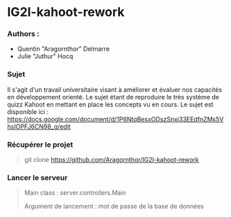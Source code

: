 # IG2I-kahoot-rework

### Authors :
* Quentin "Aragornthor" Delmarre
* Julie "Juthur" Hocq

### Sujet

Il s'agit d'un travail universitaire visant à améliorer et évaluer nos capacités en développement orienté. Le sujet étant de reproduire le très système de quizz Kahoot en mettant en place les concepts vu en cours.
Le sujet est disponible ici : https://docs.google.com/document/d/1P6NtqBesxODszSnxj33EEdfnZMs5VhsIOPFJ6CN98_g/edit

### Récupérer le projet

> git clone https://github.com/Aragornthor/IG2I-kahoot-rework

### Lancer le serveur

> Main class : server.controllers.Main
>
> Argument de lancement : mot de passe de la base de données